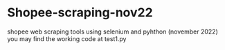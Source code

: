 # Shopee-scraping-nov22

shopee web scraping tools using selenium and pyhthon (november 2022)
you may find the working code at test1.py
